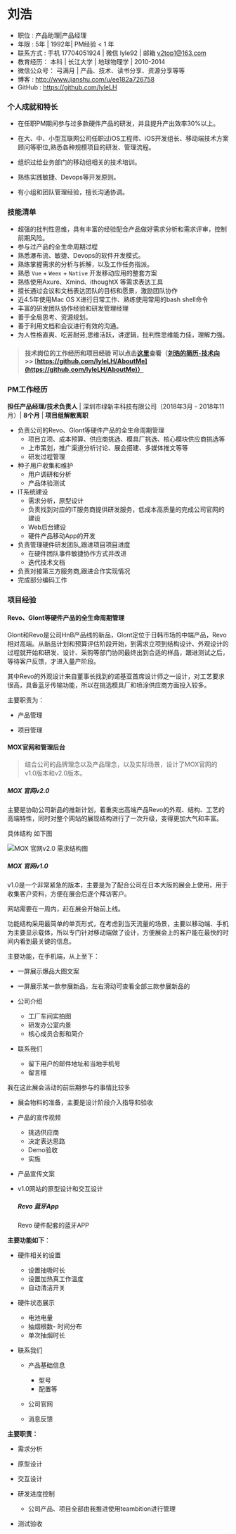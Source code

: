 # 刘浩
- 职位 : 产品助理|产品经理 
- 年限 : 5年 | 1992年| PM经验 < 1 年
- 联系方式 : 手机 17704051924 | 微信 lyle92 | 邮箱 v2top1@163.com
- 教育经历：  本科 | 长江大学 | 地球物理学 | 2010-2014
- 微信公众号： 弓满月 | 产品、技术、读书分享、资源分享等等
- 博客 : http://www.jianshu.com/u/ee182a726758
- GitHub : https://github.com/lyleLH 

### 个人成就和特长

- 在任职PM期间参与过多款硬件产品的研发，并且提升产出效率30%以上。

- 在大、中、小型互联网公司任职过iOS工程师、iOS开发组长、移动端技术方案顾问等职位,熟悉各种规模项目的研发、管理流程。
- 组织过给业务部门的移动组相关的技术培训。
- 熟练实践敏捷、Devops等开发原则。
- 有小组和团队管理经验，擅长沟通协调。

### 技能清单

- 超强的批判性思维，具有丰富的经验配合产品做好需求分析和需求评审，控制前期风险。
- 参与过产品的全生命周期过程
- 熟悉瀑布流、敏捷、Devops的软件开发模式。
- 熟练掌握需求的分析与拆解，以及工作任务指派。
- 熟悉 `Vue` + `Weex` + `Native` 开发移动应用的整套方案
- 熟练使用Axure、Xmind、ithoughtX 等需求表达工具
- 擅长通过会议和文档表达团队的目标和愿景，激励团队协作
- 近4.5年使用Mac OS X进行日常工作、熟练使用常用的bash shell命令
- 丰富的研发团队协作经验和研发管理经理
- 善于全局思考、资源规划。
- 善于利用文档和会议进行有效的沟通。
- 为人性格直爽、吃苦耐劳,思维活跃，讲逻辑，批判性思维能力佳，理解力强。


### 

> **技术岗位的工作经历和项目经验 可以点击[这里](https://github.com/lyleLH/AboutMe)查看（[刘浩的简历-技术向](https://github.com/lyleLH/AboutMe) >> [https://github.com/lyleLH/AboutMe](https://github.com/lyleLH/AboutMe)）**



### PM工作经历



**担任产品经理/技术负责人** | 深圳市绿新丰科技有限公司（2018年3月 - 2018年11月）| **8个月** | **项目组解散离职**

- 负责公司的Revo、Glont等硬件产品的全生命周期管理
  - 项目立项、成本预算、供应商挑选、模具厂挑选、核心模块供应商挑选等
  - 上市策划，推广渠道分析讨论、展会搭建、多媒体推文等等
  - 研发过程管理
- 种子用户收集和维护
  - 用户调研和分析
  - 产品体验测试
- IT系统建设
  - 需求分析，原型设计
  - 负责找到对应的IT服务商提供研发服务，低成本高质量的完成公司官网的建设
  - Web后台建设
  - 硬件产品移动App的开发
- 负责管理硬件研发团队,跟进项目项目进度
  - 在硬件团队事件敏捷协作方式并改进
  - 迭代技术文档
- 负责对接第三方服务商,跟进合作实现情况
- 完成部分编码工作



### 项目经验

#### **Revo、Glont等硬件产品的全生命周期管理**

Glont和Revo是公司HnB产品线的新品，Glont定位于日韩市场的中端产品，Revo相对高端。从新品计划和预算评估阶段开始，到需求立项到结构设计、外观设计的过程就开始和研发、设计、采购等部门协同最终出到合适的样品，跟进测试之后，等待客户反馈，才进入量产阶段。

其中Revo的外观设计来自董事长找到的诺基亚首席设计师之一设计，对工艺要求很高，具备蓝牙传输功能，所以在挑选模具厂和喷涂供应商方面投入较多。

主要职责为：

- 产品管理

- 项目管理

  

#### MOX官网和管理后台

> 结合公司的品牌理念以及产品理念，以及实际场景，设计了MOX官网的v1.0版本和v2.0版本。

##### MOX 官网v2.0

主要是协助公司新品的推新计划，着重突出高端产品Revo的外观、结构、工艺的高端特性，同时对整个网站的展现结构进行了一次升级，变得更加大气和丰富。

具体结构 如下图

![MOX 官网v2.0 需求结构图](https://upload-images.jianshu.io/upload_images/1206973-74849d12d86c7011.png?imageMogr2/auto-orient/strip%7CimageView2/2/w/1240)



##### MOX 官网v1.0

v1.0是一个非常紧急的版本，主要是为了配合公司在日本大阪的展会上使用，用于收集客户资料，方便在展会后逐个拜访客户。

网站需要在一周内，赶在展会开始前上线。

功能结构采用最简单的单页形式，在考虑到当天流量的场景，主要以移动端、手机为主要显示载体，所以专门针对移动端做了设计，方便展会上的客户能在最快的时间内看到最关键的信息。

主要功能，在手机端，从上至下：

- 一屏展示爆品大图文案

- 一屏展示某一款参展新品，左右滑动可查看全部三款参展新品的
- 公司介绍
  - 工厂车间实拍图
  - 研发办公室内景
  - 核心成员合影和简介
- 联系我们
  - 留下用户的邮件地址和当地手机号
  - 留言框

我在这此展会活动的前后期参与的事情比较多

- 展会物料的准备，主要是设计阶段介入指导和验收

- 产品的宣传视频

  - 挑选供应商
  - 决定表达思路
  - Demo验收
  - 实施

- 产品宣传文案

- v1.0网站的原型设计和交互设计

  

  

  ##### Revo 蓝牙App

  Revo 硬件配套的蓝牙APP

**主要功能如下**：

- 硬件相关的设置

  - 设置抽吸时长
  - 设置加热真工作温度
  - 自动清洁开关

- 硬件状态展示

  - 电池电量
  - 抽烟根数- 时间分布
  - 单次抽烟时长

- 联系我们

  - 产品基础信息

    - 型号 
    - 配置等

  - 公司官网

  - 消息反馈

    

**主要职责：**

- 需求分析

- 原型设计
- 交互设计
- 研发进度控制
  - 公司产品、项目全部由我推进使用teambition进行管理
- 测试验收





